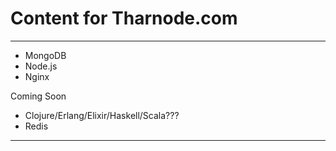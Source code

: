 # Content for Tharnode.com #
---

- MongoDB
- Node.js
- Nginx

Coming Soon

- Clojure/Erlang/Elixir/Haskell/Scala???
- Redis


---